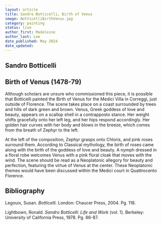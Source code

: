```yaml
---
layout: article
title: Sandro Botticelli, Birth of Venus
image: BotticelliBirthVenus.jpg
category: painting
status: live
author_first: Madeleine 
author_last: Lee
date_published: May 2024
date_updated:
---
```


## Sandro Botticelli
## Birth of Venus (1478-79)

Although scholars are unsure who commissioned this piece, it is possible that Botticelli painted the Birth of Venus for the Medici Villa in Correggi, just outside of Florence. The scene takes place on a coast surrounded by trees and hills of dark green and brown. Venus, Greek goddess of love and beauty, appears on a scallop shell in a contrapposto stance. Her weight shifts gracefully onto her left leg, and her hips respond accordingly. Her golden hair curves with her body and blows in the breeze, which comes from the breath of Zephyr to the left.  

 

At the left of the composition, Zephyr grasps onto Chloris, and pink roses surround them. According to Classical mythology, the birth of roses came along with the birth of the goddess of love and beauty. A nymph dressed in a floral robe welcomes Venus with a pink floral cloak that moves with the wind. The scene should be read as a Neoplatonic allegory for beauty and perfection, featuring the virtue of Venus at the center. These Neoplatonic themes would have been discussed within the Medici court in Quattrocento Florence.  

 
## Bibliography 
Legouix, Susan. *Botticelli.* London: Chaucer Press, 2004. Pg. 118. 

Lightbown, Ronald. *Sandro Botticelli: Life and Work* (vol. 1). Berkeley: University of California Press, 1978. Pg. 86-87. 
